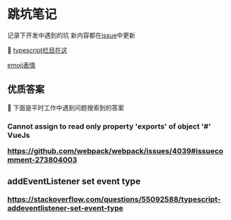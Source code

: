 # 跳坑笔记

记录下开发中遇到的坑
新内容都在[issue](https://github.com/any86/Notes/issues)中更新

:rocket: [typescript栏目在这](https://github.com/any86/Notes/issues/16)

[emoji表情](https://www.webfx.com/tools/emoji-cheat-sheet/)


## 优质答案
:lollipop: 下面是平时工作中遇到问题搜索到的答案

### Cannot assign to read only property 'exports' of object '#<Object>' VueJs
https://github.com/webpack/webpack/issues/4039#issuecomment-273804003

### addEventListener set event type
https://stackoverflow.com/questions/55092588/typescript-addeventlistener-set-event-type

